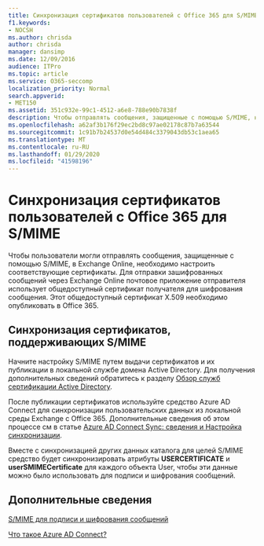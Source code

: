 ```yaml
---
title: Синхронизация сертификатов пользователей с Office 365 для S/MIME
f1.keywords:
- NOCSH
ms.author: chrisda
author: chrisda
manager: dansimp
ms.date: 12/09/2016
audience: ITPro
ms.topic: article
ms.service: O365-seccomp
localization_priority: Normal
search.appverid:
- MET150
ms.assetid: 351c932e-99c1-4512-a6e8-788e90b7838f
description: Чтобы отправлять сообщения, защищенные с помощью S/MIME, необходимо настроить соответствующие сертификаты. Для отправки зашифрованных сообщений через Exchange Online программа электронной почты отправителя использует общедоступный сертификат получателя для шифрования сообщений. Этот общедоступный сертификат X.509 необходимо опубликовать в Office 365.
ms.openlocfilehash: a62af3b176f29ec2bd8c97ae02178c87b7a63544
ms.sourcegitcommit: 1c91b7b24537d0e54d484c3379043db53c1aea65
ms.translationtype: MT
ms.contentlocale: ru-RU
ms.lasthandoff: 01/29/2020
ms.locfileid: "41598196"
---
```

# <a name="sync-user-certificates-to-office-365-for-smime"></a>Синхронизация сертификатов пользователей с Office 365 для S/MIME

Чтобы пользователи могли отправлять сообщения, защищенные с помощью S/MIME, в Exchange Online, необходимо настроить соответствующие сертификаты. Для отправки зашифрованных сообщений через Exchange Online почтовое приложение отправителя использует общедоступный сертификат получателя для шифрования сообщения. Этот общедоступный сертификат X.509 необходимо опубликовать в Office 365.

## <a name="to-sync-certificates-that-support-smime"></a>Синхронизация сертификатов, поддерживающих S/MIME

Начните настройку S/MIME путем выдачи сертификатов и их публикации в локальной службе домена Active Directory. Для получения дополнительных сведений обратитесь к разделу [Обзор служб сертификации Active Directory](https://docs.microsoft.com/previous-versions/windows/it-pro/windows-server-2012-R2-and-2012/hh831740(v=ws.11)).

После публикации сертификатов используйте средство Azure AD Connect для синхронизации пользовательских данных из локальной среды Exchange с Office 365. Дополнительные сведения об этом процессе см в статье [Azure AD Connect Sync: сведения и Настройка синхронизации](https://docs.microsoft.com/azure/active-directory/hybrid/how-to-connect-sync-whatis).

Вместе с синхронизацией других данных каталога для целей S/MIME средство будет синхронизировать атрибуты **USERCERTIFICATE** и **userSMIMECertificate** для каждого объекта User, чтобы эти данные можно было использовать для подписи и шифрования сообщений.

## <a name="more-information"></a>Дополнительные сведения

[S/MIME для подписи и шифрования сообщений](s-mime-for-message-signing-and-encryption.md)

[Что такое Azure AD Connect?](https://docs.microsoft.com/azure/active-directory/hybrid/whatis-azure-ad-connect)
